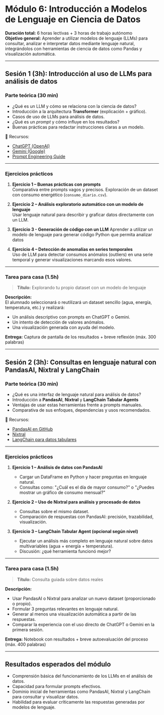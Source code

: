 # Módulo 6: Introducción a Modelos de Lenguaje en Ciencia de Datos

**Duración total:** 6 horas lectivas + 3 horas de trabajo autónomo  
**Objetivo general:** Aprender a utilizar modelos de lenguaje (LLMs) para consultar, analizar e interpretar datos mediante lenguaje natural, integrándolos con herramientas de ciencia de datos como Pandas y visualización automática.

---

## Sesión 1 (3h): Introducción al uso de LLMs para análisis de datos

### Parte teórica (30 min)

- ¿Qué es un LLM y cómo se relaciona con la ciencia de datos?
- Introducción a la arquitectura **Transformer** (explicación + gráfico).
- Casos de uso de LLMs para análisis de datos.
- ¿Qué es un *prompt* y cómo influye en los resultados?
- Buenas prácticas para redactar instrucciones claras a un modelo.

📎 Recursos:
- [ChatGPT (OpenAI)](https://chat.openai.com/)
- [Gemini (Google)](https://gemini.google.com/)
- [Prompt Engineering Guide](https://platform.openai.com/docs/guides/gpt-best-practices)

---

### Ejercicios prácticos

1. **Ejercicio 1 – Buenas prácticas con prompts**  
   Comparativa entre prompts vagos y precisos. Exploración de un dataset con consumo energético (`consumo_diario.csv`).

2. **Ejercicio 2 – Análisis exploratorio automático con un modelo de lenguaje**  
   Usar lenguaje natural para describir y graficar datos directamente con un LLM.

3. **Ejercicio 3 - Generación de código con un LLM**
   Aprender a utilizar un modelo de lenguaje para generar código Python que permita analizar datos

4. **Ejercicio 4 – Detección de anomalías en series temporales**  
   Uso de LLM para detectar consumos anómalos (outliers) en una serie temporal y generar visualizaciones marcando esos valores.

---

### Tarea para casa (1.5h)

> **Título:** Explorando tu propio dataset con un modelo de lenguaje

**Descripción:**  
El alumnado seleccionará o reutilizará un dataset sencillo (agua, energía, temperatura, etc.) y realizará:
- Un análisis descriptivo con prompts en ChatGPT o Gemini.
- Un intento de detección de valores anómalos.
- Una visualización generada con ayuda del modelo.

**Entrega:** Captura de pantalla de los resultados + breve reflexión (máx. 300 palabras)

---

## Sesión 2 (3h): Consultas en lenguaje natural con PandasAI, Nixtral y LangChain

### Parte teórica (30 min)

- ¿Qué es una interfaz de lenguaje natural para análisis de datos?
- Introducción a **PandasAI**, **Nixtral** y **LangChain Tabular Agents**
- Ventajas de usar estas herramientas frente a prompts manuales.
- Comparativa de sus enfoques, dependencias y usos recomendados.

📎 Recursos:
- [PandasAI en GitHub](https://github.com/gventuri/pandas-ai)
- [Nixtral](https://github.com/nixtral/nixtral)
- [LangChain para datos tabulares](https://python.langchain.com/docs/use_cases/tabular/)

---

### Ejercicios prácticos

1. **Ejercicio 1 – Análisis de datos con PandasAI**  
   - Cargar un DataFrame en Python y hacer preguntas en lenguaje natural.
   - Consultas como: "¿Cuál es el día de mayor consumo?" o "¿Puedes mostrar un gráfico de consumo mensual?"

2. **Ejercicio 2 – Uso de Nixtral para análisis y procesado de datos**  
   - Consultas sobre el mismo dataset.
   - Comparación de respuestas con PandasAI: precisión, trazabilidad, visualización.

3. **Ejercicio 3 – LangChain Tabular Agent (opcional según nivel)**  
   - Ejecutar un análisis más completo en lenguaje natural sobre datos multivariables (agua + energía + temperatura).
   - Discusión: ¿qué herramienta funcionó mejor?

---

### Tarea para casa (1.5h)

> **Título:** Consulta guiada sobre datos reales

**Descripción:**  
- Usar PandasAI o Nixtral para analizar un nuevo dataset (proporcionado o propio).
- Formular 3 preguntas relevantes en lenguaje natural.
- Generar al menos una visualización automática a partir de las respuestas.
- Comparar la experiencia con el uso directo de ChatGPT o Gemini en la primera sesión.

**Entrega:** Notebook con resultados + breve autoevaluación del proceso (máx. 400 palabras)

---

## Resultados esperados del módulo

- Comprensión básica del funcionamiento de los LLMs en el análisis de datos.
- Capacidad para formular prompts efectivos.
- Dominio inicial de herramientas como PandasAI, Nixtral y LangChain para consultar y visualizar datos.
- Habilidad para evaluar críticamente las respuestas generadas por modelos de lenguaje.
